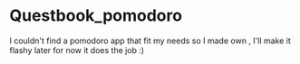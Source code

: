 # Questbook_pomodoro
I couldn't find a pomodoro app that fit my needs so I made own , I'll make it flashy later for now it does the job :)
